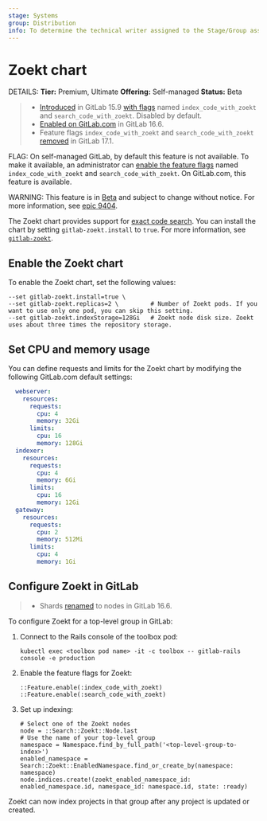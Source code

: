 ```yaml
---
stage: Systems
group: Distribution
info: To determine the technical writer assigned to the Stage/Group associated with this page, see https://handbook.gitlab.com/handbook/product/ux/technical-writing/#assignments
---
```


# Zoekt chart

DETAILS:
**Tier:** Premium, Ultimate
**Offering:** Self-managed
**Status:** Beta

> - [Introduced](https://gitlab.com/gitlab-org/gitlab/-/merge_requests/105049) in GitLab 15.9 [with flags](https://docs.gitlab.com/ee/administration/feature_flags.html) named `index_code_with_zoekt` and `search_code_with_zoekt`. Disabled by default.
> - [Enabled on GitLab.com](https://gitlab.com/gitlab-org/gitlab/-/issues/388519) in GitLab 16.6.
> - Feature flags `index_code_with_zoekt` and `search_code_with_zoekt` [removed](https://gitlab.com/gitlab-org/gitlab/-/merge_requests/148378) in GitLab 17.1.

FLAG:
On self-managed GitLab, by default this feature is not available.
To make it available, an administrator can [enable the feature flags](https://docs.gitlab.com/ee/administration/feature_flags.html) named `index_code_with_zoekt` and `search_code_with_zoekt`.
On GitLab.com, this feature is available.

WARNING:
This feature is in [Beta](https://docs.gitlab.com/ee/policy/experiment-beta-support.html#beta) and subject to change without notice.
For more information, see [epic 9404](https://gitlab.com/groups/gitlab-org/-/epics/9404).

The Zoekt chart provides support for
[exact code search](https://docs.gitlab.com/ee/user/search/exact_code_search.html).
You can install the chart by setting `gitlab-zoekt.install` to `true`.
For more information, see [`gitlab-zoekt`](https://gitlab.com/gitlab-org/cloud-native/charts/gitlab-zoekt).

## Enable the Zoekt chart

To enable the Zoekt chart, set the following values:

```shell
--set gitlab-zoekt.install=true \
--set gitlab-zoekt.replicas=2 \         # Number of Zoekt pods. If you want to use only one pod, you can skip this setting.
--set gitlab-zoekt.indexStorage=128Gi   # Zoekt node disk size. Zoekt uses about three times the repository storage.
```

## Set CPU and memory usage

You can define requests and limits for the Zoekt chart by modifying the following GitLab.com default settings:

```yaml
  webserver:
    resources:
      requests:
        cpu: 4
        memory: 32Gi
      limits:
        cpu: 16
        memory: 128Gi
  indexer:
    resources:
      requests:
        cpu: 4
        memory: 6Gi
      limits:
        cpu: 16
        memory: 12Gi
  gateway:
    resources:
      requests:
        cpu: 2
        memory: 512Mi
      limits:
        cpu: 4
        memory: 1Gi
```

## Configure Zoekt in GitLab

> - Shards [renamed](https://gitlab.com/gitlab-org/gitlab/-/merge_requests/134717) to nodes in GitLab 16.6.

To configure Zoekt for a top-level group in GitLab:

1. Connect to the Rails console of the toolbox pod:

   ```shell
   kubectl exec <toolbox pod name> -it -c toolbox -- gitlab-rails console -e production
   ```

1. Enable the feature flags for Zoekt:

   ```shell
   ::Feature.enable(:index_code_with_zoekt)
   ::Feature.enable(:search_code_with_zoekt)
   ```

1. Set up indexing:

   ```shell
   # Select one of the Zoekt nodes
   node = ::Search::Zoekt::Node.last
   # Use the name of your top-level group
   namespace = Namespace.find_by_full_path('<top-level-group-to-index>')
   enabled_namespace = Search::Zoekt::EnabledNamespace.find_or_create_by(namespace: namespace)
   node.indices.create!(zoekt_enabled_namespace_id: enabled_namespace.id, namespace_id: namespace.id, state: :ready)
   ```

Zoekt can now index projects in that group after any project is updated or created.
